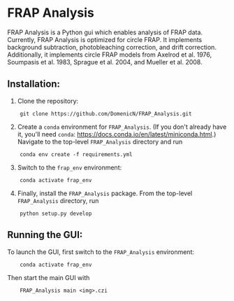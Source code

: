 # FRAP Analysis
FRAP Analysis is a Python gui which enables analysis of FRAP data. Currently, FRAP Analysis is optimized for circle FRAP. It implements background subtraction, photobleaching correction, and drift correction. Additionally, it implements circle FRAP models from Axelrod et al. 1976, Soumpasis et al. 1983, Sprague et al. 2004, and Mueller et al. 2008. 

## Installation:
1. Clone the repository:
```
    git clone https://github.com/DomenicN/FRAP_Analysis.git
```

2. Create a `conda` environment for `FRAP_Analysis`. (If you don't already have it, you'll need `conda`: https://docs.conda.io/en/latest/miniconda.html.) Navigate to the top-level `FRAP_Analysis` directory and run 

```
    conda env create -f requirements.yml
```

3. Switch to the `frap_env` environment:

```
    conda activate frap_env
```

4. Finally, install the `FRAP_Analysis` package. From the top-level `FRAP_Analysis` directory, run

```
    python setup.py develop
```
## Running the GUI:
To launch the GUI, first switch to the `FRAP_Analysis` environment:

```
    conda activate frap_env
```

Then start the main GUI with

```
    FRAP_Analysis main <img>.czi
```
